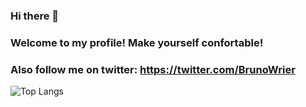 ### Hi there 👋

### Welcome to my profile! Make yourself confortable!

### Also follow me on twitter: https://twitter.com/BrunoWrier

![Top Langs](https://github-readme-stats.vercel.app/api/top-langs/?username=BrunoWrier&exclude_repo=Intersect-Engine&theme=tokyonight)

<!--
**BrunoWrier/BrunoWrier** is a ✨ _special_ ✨ repository because its `README.md` (this file) appears on your GitHub profile.

Here are some ideas to get you started:

- 🔭 I’m currently working on ...
- 🌱 I’m currently learning ...
- 👯 I’m looking to collaborate on ...
- 🤔 I’m looking for help with ...
- 💬 Ask me about ...
- 📫 How to reach me: ...
- 😄 Pronouns: ...
- ⚡ Fun fact: ...
-->

